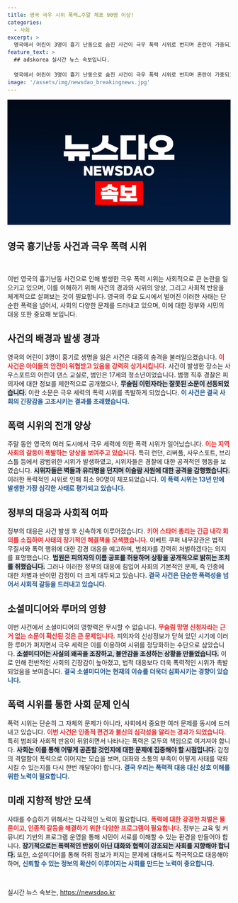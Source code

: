 ```yaml
---
title: 영국 극우 시위 폭력…주말 체포 90명 이상!
categories:
  - 사회
excerpt: >
  영국에서 어린이 3명이 흉기 난동으로 숨진 사건이 극우 폭력 시위로 번지며 혼란이 가중되고 있다. 불확실한 정보가 퍼지면서 반이슬람 시위가 격화되고, 경찰과 시위자 간의 충돌이 잇따르고 있다. 이 소식을 자세히 확인해보세요!
feature_text: >
  ## adskorea 실시간 뉴스 속보입니다.

  영국에서 어린이 3명이 흉기 난동으로 숨진 사건이 극우 폭력 시위로 번지며 혼란이 가중되고 있다. 불확실한 정보가 퍼지면서 반이슬람 시위가 격화되고, 경찰과 시위자 간의 충돌이 잇따르고 있다. 이 소식을 자세히 확인해보세요!
image: '/assets/img/newsdao_breakingnews.jpg'
---
```


<p><img src="/assets/img/newsdao_breakingnews.jpg" alt="adskorea 속보" /></p>

<h2 data-ke-size="size26">영국 흉기난동 사건과 극우 폭력 시위</h2>

<p data-ke-size="size16">&nbsp;</p>

<p>이번 영국의 흉기난동 사건으로 인해 발생한 극우 폭력 시위는 사회적으로 큰 논란을 일으키고 있으며, 이를 이해하기 위해 사건의 경과와 시위의 양상, 그리고 사회적 반응을 체계적으로 살펴보는 것이 필요합니다. 영국의 주요 도시에서 벌어진 이러한 사태는 단순한 폭력을 넘어서, 사회의 다양한 문제를 드러내고 있으며, 이에 대한 정부와 시민의 대응 또한 중요해 보입니다.</p>

<h2 data-ke-size="size26">사건의 배경과 발생 경과</h2>

<p>영국의 어린이 3명이 흉기로 생명을 잃은 사건은 대중의 충격을 불러일으켰습니다. <b><span style="color: #ee2323;">이 사건은 아이들의 안전이 위협받고 있음을 강력히 상기시킵니다.</span></b>  사건이 발생한 장소는 사우스포트의 어린이 댄스 교실로, 범인은 17세의 청소년이었습니다. 범행 직후 경찰은 피의자에 대한 정보를 제한적으로 공개했으나, <b><span style="background-color: #21538527;">무슬림 이민자라는 잘못된 소문이 선동되었습니다.</span></b> 이란 소문은 극우 세력의 폭력 시위를 촉발하게 되었습니다. <b><span style="color: #1a5490;">이 사건은 결국 사회의 긴장감을 고조시키는 결과를 초래했습니다.</span></b></p>

<h2 data-ke-size="size26">폭력 시위의 전개 양상</h2>

<p>주말 동안 영국의 여러 도시에서 극우 세력에 의한 폭력 시위가 일어났습니다. <b><span style="color: #ee2323;">이는 지역사회의 갈등이 폭발하는 양상을 보여주고 있습니다.</span></b> 특히 런던, 리버풀, 사우스포트, 브리스틀 등에서 광범위한 시위가 발생하였고, 시위자들은 경찰에 대한 공격적인 행동을 보였습니다. <b><span style="background-color: #21538527;">시위자들은 벽돌과 유리병을 던지며 이슬람 사원에 대한 공격을 감행했습니다.</span></b> 이러한 폭력적인 시위로 인해 최소 90명이 체포되었습니다. <b><span style="color: #1a5490;">이 폭력 시위는 13년 만에 발생한 가장 심각한 사태로 평가되고 있습니다.</span></b></p>

<h2 data-ke-size="size26">정부의 대응과 사회적 여파</h2>

<p>정부의 대응은 사건 발생 후 신속하게 이루어졌습니다. <b><span style="color: #ee2323;">키어 스타머 총리는 긴급 내각 회의를 소집하여 사태의 장기적인 해결책을 모색했습니다.</span></b> 이베트 쿠퍼 내무장관은 법적 무질서와 폭력 행위에 대한 강경 대응을 예고하며, 범죄자를 강력히 처벌하겠다는 의지를 표명했습니다. <b><span style="background-color: #21538527;">법원은 피의자의 이름 공표를 허용하며 상황을 공개적으로 밝히는 조치를 취했습니다.</span></b> 그러나 이러한 정부의 대응에 힘입어 사회의 기본적인 문제, 즉 인종에 대한 차별과 반이민 감정이 더 크게 대두되고 있습니다. <b><span style="color: #1a5490;">결국 사건은 단순한 폭력성을 넘어서 사회적 갈등을 드러내고 있습니다.</span></b></p>

<h2 data-ke-size="size26">소셜미디어와 루머의 영향</h2>

<p>이번 사건에서 소셜미디어의 영향력은 무시할 수 없습니다. <b><span style="color: #ee2323;">무슬림 망명 신청자라는 근거 없는 소문이 확산된 것은 큰 문제입니다.</span></b> 피의자의 신상정보가 닫혀 있던 시기에 이러한 루머가 퍼지면서 극우 세력은 이를 이용하여 시위를 정당화하는 수단으로 삼았습니다. <b><span style="background-color: #21538527;">소셜미디어는 사실의 왜곡을 조장하고, 불안감을 조성하는 상황을 만들었습니다.</span></b> 이로 인해 전반적인 사회의 긴장감이 높아졌고, 법적 대응보다 더욱 폭력적인 시위가 촉발되었음을 보여줍니다. <b><span style="color: #1a5490;">결국 소셜미디어는 현재의 이슈를 더욱더 심화시키는 경향이 있습니다.</span></b></p>

<h2 data-ke-size="size26">폭력 시위를 통한 사회 문제 인식</h2>

<p>폭력 시위는 단순히 그 자체의 문제가 아니라, 사회에서 중요한 여러 문제를 동시에 드러내고 있습니다. <b><span style="color: #ee2323;">이번 사건은 인종적 편견과 불신의 심각성을 알리는 경과가 되었습니다.</span></b> 특히 범죄와 사회적 반응이 뒤얽히면서 나타나는 폭력은 모두의 책임으로 여겨져야 합니다. <b><span style="background-color: #21538527;">사회는 이를 통해 어떻게 공존할 것인지에 대한 문제에 집중해야 할 시점입니다.</span></b> 감정의 격렬함이 폭력으로 이어지는 모습을 보며, 대화와 소통의 부족이 어떻게 사태를 악화시킬 수 있는지를 다시 한번 깨달아야 합니다. <b><span style="color: #1a5490;">결국 우리는 폭력적 대응 대신 상호 이해를 위한 노력이 필요합니다.</span></b></p>

<h2 data-ke-size="size26">미래 지향적 방안 모색</h2>

<p>사태를 수습하기 위해서는 다각적인 노력이 필요합니다. <b><span style="color: #ee2323;">폭력에 대한 강경한 처벌은 물론이고, 인종적 갈등을 해결하기 위한 다양한 프로그램이 필요합니다.</span></b> 정부는 교육 및 커뮤니티 기반의 프로그램 운영을 통해 시민이 서로를 이해할 수 있는 환경을 만들어야 합니다. <b><span style="background-color: #21538527;">장기적으로는 폭력적인 반응이 아닌 대화와 협력이 강조되는 사회를 지향해야 합니다.</span></b> 또한, 소셜미디어를 통해 허위 정보가 퍼지는 문제에 대해서도 적극적으로 대응해야 하며, <b><span style="color: #1a5490;">신뢰할 수 있는 정보의 확산이 이루어지는 사회를 만드는 노력이 중요합니다.</span></b></p>

<p data-ke-size="size16">&nbsp;</p>
실시간 뉴스 속보는, <a href="https://newsdao.kr" rel="dofollow">https://newsdao.kr</a>


